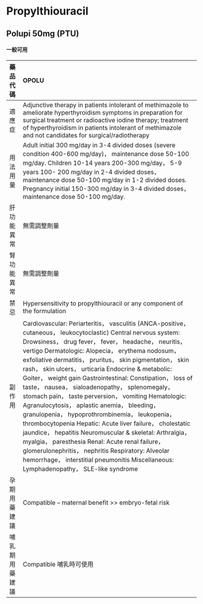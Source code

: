 # Propylthiouracil

## Polupi 50mg (PTU)

#### 一般可用

| 藥品代碼       | OPOLU                                                                                                                                                                                                                                                                                                                                                                                                                                                                                                                                                                                                                                                                                                                                                                                                                                                                                                                                              |
|:---------------|:---------------------------------------------------------------------------------------------------------------------------------------------------------------------------------------------------------------------------------------------------------------------------------------------------------------------------------------------------------------------------------------------------------------------------------------------------------------------------------------------------------------------------------------------------------------------------------------------------------------------------------------------------------------------------------------------------------------------------------------------------------------------------------------------------------------------------------------------------------------------------------------------------------------------------------------------------|
| 適應症         | Adjunctive therapy in patients intolerant of methimazole to ameliorate hyperthyroidism symptoms in preparation for surgical treatment or radioactive iodine therapy; treatment of hyperthyroidism in patients intolerant of methimazole and not candidates for surgical/radiotherapy                                                                                                                                                                                                                                                                                                                                                                                                                                                                                                                                                                                                                                                               |
| 用法用量       | Adult initial 300 mg/day in 3-4 divided doses (severe condition 400-600 mg/day)， maintenance dose 50-100 mg/day. Children 10-14 years 200-300 mg/day， 5-9 years 100- 200 mg/day in 2-4 divided doses， maintenance dose 50-100 mg/day in 1-2 divided doses. Pregnancy initial 150-300 mg/day in 3-4 divided doses， maintenance dose 50-100 mg/day.                                                                                                                                                                                                                                                                                                                                                                                                                                                                                                                                                                                              |
| 肝功能異常     | 無需調整劑量                                                                                                                                                                                                                                                                                                                                                                                                                                                                                                                                                                                                                                                                                                                                                                                                                                                                                                                                       |
| 腎功能異常     | 無需調整劑量                                                                                                                                                                                                                                                                                                                                                                                                                                                                                                                                                                                                                                                                                                                                                                                                                                                                                                                                       |
| 禁忌           | Hypersensitivity to propylthiouracil or any component of the formulation                                                                                                                                                                                                                                                                                                                                                                                                                                                                                                                                                                                                                                                                                                                                                                                                                                                                           |
| 副作用         | Cardiovascular: Periarteritis， vasculitis (ANCA-positive， cutaneous， leukocytoclastic) Central nervous system: Drowsiness， drug fever， fever， headache， neuritis， vertigo Dermatologic: Alopecia， erythema nodosum， exfoliative dermatitis， pruritus， skin pigmentation， skin rash， skin ulcers， urticaria Endocrine & metabolic: Goiter， weight gain Gastrointestinal: Constipation， loss of taste， nausea， sialoadenopathy， splenomegaly， stomach pain， taste perversion， vomiting Hematologic: Agranulocytosis， aplastic anemia， bleeding， granulopenia， hypoprothrombinemia， leukopenia， thrombocytopenia Hepatic: Acute liver failure， cholestatic jaundice， hepatitis Neuromuscular & skeletal: Arthralgia， myalgia， paresthesia Renal: Acute renal failure， glomerulonephritis， nephritis Respiratory: Alveolar hemorrhage， interstitial pneumonitis Miscellaneous: Lymphadenopathy， SLE-like syndrome |
| 孕期用藥建議   | Compatible – maternal benefit >> embryo-fetal risk                                                                                                                                                                                                                                                                                                                                                                                                                                                                                                                                                                                                                                                                                                                                                                                                                                                                                                 |
| 哺乳期用藥建議 | Compatible 哺乳時可使用                                                                                                                                                                                                                                                                                                                                                                                                                                                                                                                                                                                                                                                                                                                                                                                                                                                                                                                            |

